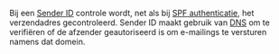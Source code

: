 Bij een [Sender ID](./sender-id-how-does-it-work.md)
controle wordt, net als bij [SPF
authenticatie](https://www.copernica.com/nl/over-ons/nieuws/spam-verminderen-met-behulp-van-spf),
het verzendadres gecontroleerd. Sender ID maakt gebruik van
[DNS](https://www.copernica.com/nl/over-ons/nieuws/dns-gegevens-wat-zijn-dat)
om te verifiëren of de afzender geautoriseerd is om e-mailings te
versturen namens dat domein.
